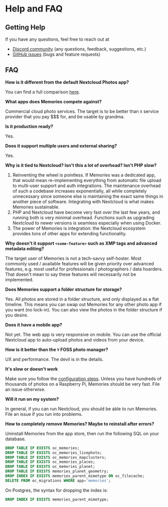 # Help and FAQ

## Getting Help

If you have any questions, feel free to reach out at

- [Discord community](https://discord.gg/7Dr9f9vNjJ) (any questions, feedback, suggestions, etc.)
- [GitHub issues](https://github.com/pulsejet/memories/issues) (bugs and feature requests)

## FAQ

**How is it different from the default Nextcloud Photos app?**

You can find a full comparison [here](../memories-vs-photos).

**What apps does Memories compete against?**

Commercial cloud photo services. The target is to be better than `X` service provider that you pay $$$ for, and be usable by grandma.

**Is it production ready?**

Yes.

**Does it support multiple users and external sharing?**

Yes.

**Why is it tied to Nextcloud? Isn't this a lot of overhead? Isn't PHP slow?**

1.  Reinventing the wheel is pointless. If Memories was a dedicated app, that would mean re-implementing everything from automatic file upload to multi-user support and auth integrations. The maintenance overhead of such a codebase increases exponentially, all while completely unnecessary since someone else is maintaining the exact same things in another piece of software. Integrating with Nextcloud is what makes Memories sustainable.
1.  PHP and Nextcloud have become very fast over the last few years, and running both is very minimal overhead. Functions such as upgrading Nextcloud
    to newer versions is seamless especially when using Docker.
1.  The power of Memories is integration: the Nextcloud ecosystem provides tons of other apps for extending functionality.

**Why doesn't it support `<some-feature>` such as XMP tags and advanced metadata editing?**

The target user of Memories is not a tech-savvy self-hoster. Most commonly used / available features will be given priority over advanced features, e.g. most useful for professionals / photographers / data hoarders. That doesn't mean to say these features will necessarily not be implemented.

**Does Memories support a folder structure for storage?**

Yes. All photos are stored in a folder structure, and only displayed as a flat timeline. This means you can swap out Memories for any other photo app if you want (no lock-in). You can also view the photos in the folder structure if you desire.

**Does it have a mobile app?**

Not yet. The web app is very responsive on mobile. You can use the official Nextcloud app to auto-upload photos and videos from your device.

**How is it better than the `Y` FOSS photo manager?**

UX and performance. The devil is in the details.

**It's slow or doesn't work**

Make sure you follow the [configuration steps](../config). Unless you have hundreds of thousands of photos on a Raspberry Pi, Memories should be very fast. File an issue otherwise.

**Will it run on my system?**

In general, if you can run Nextcloud, you should be able to run Memories. File an issue if you run into problems.

**How to completely remove Memories? Maybe to reinstall after errors?**

Uninstall Memories from the app store, then run the following SQL on your database.

```sql
DROP TABLE IF EXISTS oc_memories;
DROP TABLE IF EXISTS oc_memories_livephoto;
DROP TABLE IF EXISTS oc_memories_mapclusters;
DROP TABLE IF EXISTS oc_memories_places;
DROP TABLE IF EXISTS oc_memories_planet;
DROP TABLE IF EXISTS memories_planet_geometry;
DROP INDEX IF EXISTS memories_parent_mimetype ON oc_filecache;
DELETE FROM oc_migrations WHERE app='memories';
```

On Postgres, the syntax for dropping the index is:

```sql
DROP INDEX IF EXISTS memories_parent_mimetype;
```
